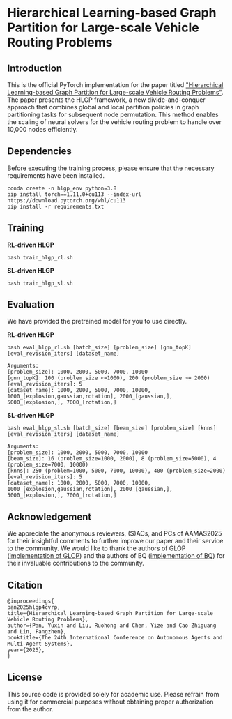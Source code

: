 # Hierarchical Learning-based Graph Partition for Large-scale Vehicle Routing Problems

## Introduction
This is the official PyTorch implementation for the paper titled ["Hierarchical Learning-based Graph Partition for Large-scale Vehicle Routing Problems"]().
The paper presents the HLGP framework, a new divide-and-conquer approach that combines global and local partition policies in graph partitioning tasks for subsequent node permutation. 
This method enables the scaling of neural solvers for the vehicle routing problem to handle over 10,000 nodes efficiently.
## Dependencies

Before executing the training process, please ensure that the necessary requirements have been installed.
```
conda create -n hlgp_env python=3.8
pip install torch==1.11.0+cu113 --index-url https://download.pytorch.org/whl/cu113
pip install -r requirements.txt
```

## Training

**RL-driven HLGP**
```
bash train_hlgp_rl.sh
```

**SL-driven HLGP**
```
bash train_hlgp_sl.sh
```


## Evaluation
We have provided the pretrained model for you to use directly.

**RL-driven HLGP**
```
bash eval_hlgp_rl.sh [batch_size] [problem_size] [gnn_topK] [eval_revision_iters] [dataset_name]

Arguments:
[problem_size]: 1000, 2000, 5000, 7000, 10000
[gnn_topK]: 100 (problem_size <=1000), 200 (problem_size >= 2000)
[eval_revision_iters]: 5
[dataset_name]: 1000, 2000, 5000, 7000, 10000, 1000_[explosion,gaussian,rotation], 2000_[gaussian,], 5000_[explosion,], 7000_[rotation,]
```

**SL-driven HLGP**
```
bash eval_hlgp_sl.sh [batch_size] [beam_size] [problem_size] [knns] [eval_revision_iters] [dataset_name]

Arguments:
[problem_size]: 1000, 2000, 5000, 7000, 10000
[beam_size]: 16 (problem_size=1000, 2000), 8 (problem_size=5000), 4 (problem_size=7000, 10000)
[knns]: 250 (problem=1000, 5000, 7000, 10000), 400 (problem_size=2000)
[eval_revision_iters]: 5
[dataset_name]: 1000, 2000, 5000, 7000, 10000, 1000_[explosion,gaussian,rotation], 2000_[gaussian,], 5000_[explosion,], 7000_[rotation,]
```

## Acknowledgement
We appreciate the anonymous reviewers, (S)ACs, and PCs of AAMAS2025 for their insightful
comments to further improve our paper and their service to the community.
We would like to thank the authors of GLOP ([implementation of GLOP](https://github.com/henry-yeh/GLOP))
and the authors of BQ ([implementation of BQ](https://github.com/naver/bq-nco)) for their invaluable contributions to the community.


## Citation

```
@inproceedings{
pan2025hlgp4cvrp,
title={Hierarchical Learning-based Graph Partition for Large-scale Vehicle Routing Problems},
author={Pan, Yuxin and Liu, Ruohong and Chen, Yize and Cao Zhiguang and Lin, Fangzhen},
booktitle={The 24th International Conference on Autonomous Agents and Multi-Agent Systems},
year={2025},
}
```

## License
This source code is provided solely for academic use. 
Please refrain from using it for commercial purposes without obtaining proper authorization from the author.

